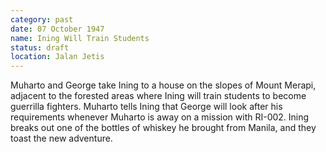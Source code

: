 ```yaml
---
category: past
date: 07 October 1947
name: Ining Will Train Students
status: draft
location: Jalan Jetis
---
```

Muharto and George take Ining to a house on the slopes of Mount Merapi, adjacent to the forested areas where Ining will train students to become guerrilla fighters. Muharto tells Ining that George will look after his requirements whenever Muharto is away on a mission with RI-002. Ining breaks out one of the bottles of whiskey he brought from Manila, and they toast the new adventure. 

